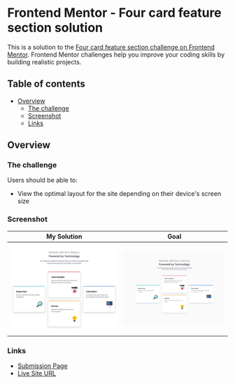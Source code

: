 # Frontend Mentor - Four card feature section solution

This is a solution to the [Four card feature section challenge on Frontend Mentor](https://www.frontendmentor.io/challenges/four-card-feature-section-weK1eFYK). Frontend Mentor challenges help you improve your coding skills by building realistic projects. 

## Table of contents

- [Overview](#overview)
  - [The challenge](#the-challenge)
  - [Screenshot](#screenshot)
  - [Links](#links)

## Overview

### The challenge

Users should be able to:

- View the optimal layout for the site depending on their device's screen size

### Screenshot

|            My Solution            |          Goal          |
|:---------------------------------:|:----------------------:|
| ![My Solution](./my-solution.jpg) | ![My goal](./goal.jpg) |

### Links
- [Submission Page](https://www.frontendmentor.io/solutions/four-card-feature-using-stylus-Hp5TEKwli2)
- [Live Site URL](https://blankztheather.github.io/four-card-feature-challenge/)
